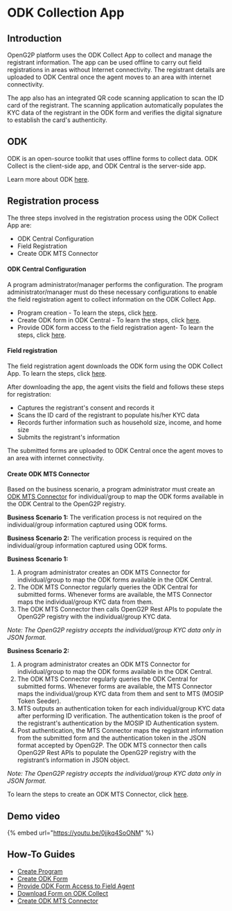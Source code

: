 # ODK Collection App

## Introduction

OpenG2P platform uses the ODK Collect App to collect and manage the registrant information. The app can be used offline to carry out field registrations in areas without Internet connectivity. The registrant details are uploaded to ODK Central once the agent moves to an area with internet connectivity.

The app also has an integrated QR code scanning application to scan the ID card of the registrant. The scanning application automatically populates the KYC data of the registrant in the ODK form and verifies the digital signature to establish the card's authenticity.

## ODK

ODK is an open-source toolkit that uses offline forms to collect data. ODK Collect is the client-side app, and ODK Central is the server-side app.

Learn more about ODK [here](https://docs.getodk.org/).

## Registration process

The three steps involved in the registration process using the ODK Collect App are:

* ODK Central Configuration
* Field Registration
* Create ODK MTS Connector

#### ODK Central Configuration

A program administrator/manager performs the configuration.  The program administrator/manager must do these necessary configurations to enable the field registration agent to collect information on the ODK Collect App.

* Program creation - To learn the steps, click [here](../../../guides/user-guides/create-a-program.md).
* Create ODK form in ODK Central - To learn the steps, click [here](../../../guides/user-guides/create-odk-form.md).
* Provide ODK form access to the field registration agent- To learn the steps, click [here](../../../guides/user-guides/provide-form-access-to-field-agent.md).

#### Field registration

The field registration agent downloads the ODK form using the ODK Collect App. To learn the steps, click [here](../../../guides/user-guides/download-form-on-odk-collect.md).

After downloading the app, the agent visits the field and follows these steps for registration:

* Captures the registrant's consent and records it
* Scans the ID card of the registrant to populate his/her KYC data
* Records further information such as household size, income, and home size
* Submits the registrant's information

The submitted forms are uploaded to ODK Central once the agent moves to an area with internet connectivity.

#### Create ODK MTS Connector

Based on the business scenario, a program administrator must create an [ODK MTS Connector](broken-reference) for individual/group to map the ODK forms available in the  ODK Central to the OpenG2P registry.&#x20;

**Business Scenario 1:** The verification process is not required on the individual/group information captured using ODK forms.

**Business Scenario 2:** The verification process is required on the individual/group information captured using ODK forms.

**Business Scenario 1:**

1. A program administrator creates an ODK MTS Connector for individual/group to map the ODK forms available in the ODK Central.
2. The ODK MTS Connector regularly queries the ODK Central for submitted forms. Whenever forms are available, the MTS Connector maps the individual/group KYC data from them.
3. The ODK MTS Connector then calls OpenG2P Rest APIs to populate the OpenG2P registry with the individual/group KYC data.&#x20;

&#x20;      _Note: The OpenG2P registry accepts the individual/group KYC data only in JSON format._

**Business Scenario 2:**

1. A program administrator creates an ODK MTS Connector for individual/group to map the ODK forms available in the ODK Central.
2. The ODK MTS Connector regularly queries the ODK Central for submitted forms. Whenever forms are available, the MTS Connector maps the individual/group KYC data from them and sent to MTS (MOSIP Token Seeder).
3. MTS outputs an authentication token for each individual/group KYC data after performing ID verification. The authentication token is the proof of the registrant's authentication by the MOSIP ID Authentication system.
4. Post authentication, the MTS Connector maps the registrant information from the submitted form and the authentication token in the JSON format accepted by OpenG2P. The ODK MTS connector then calls OpenG2P Rest APIs to populate the OpenG2P registry with the registrant’s information in JSON object.&#x20;

&#x20;      _Note: The OpenG2P registry accepts the individual/group KYC data only in JSON format._

To learn the steps to create an ODK MTS Connector, click [here](../../../guides/user-guides/create-mts-connector/create-odk-mts-connector.md).



## Demo video

{% embed url="https://youtu.be/0jjkq4SoONM" %}

## How-To Guides

* [Create Program](../../../guides/user-guides/create-a-program.md)
* [Create ODK Form](../../../guides/user-guides/create-odk-form.md)
* [Provide ODK Form Access to Field Agent](../../../guides/user-guides/provide-form-access-to-field-agent.md)
* [Download Form on ODK Collect](../../../guides/user-guides/download-form-on-odk-collect.md)
* [Create ODK MTS Connector](../../../guides/user-guides/create-mts-connector/create-odk-mts-connector.md)

